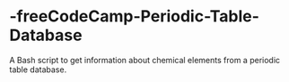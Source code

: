 # -freeCodeCamp-Periodic-Table-Database
A Bash script to get information about chemical elements from a periodic table database.
